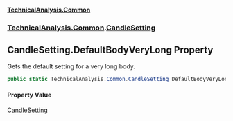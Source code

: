 #### [TechnicalAnalysis.Common](Atypical.TechnicalAnalysis.Common.md 'Atypical.TechnicalAnalysis.Common')
### [TechnicalAnalysis.Common](Atypical.TechnicalAnalysis.Common.md#TechnicalAnalysis.Common 'TechnicalAnalysis.Common').[CandleSetting](CandleSetting.md 'TechnicalAnalysis.Common.CandleSetting')

## CandleSetting.DefaultBodyVeryLong Property

Gets the default setting for a very long body.

```csharp
public static TechnicalAnalysis.Common.CandleSetting DefaultBodyVeryLong { get; }
```

#### Property Value
[CandleSetting](CandleSetting.md 'TechnicalAnalysis.Common.CandleSetting')